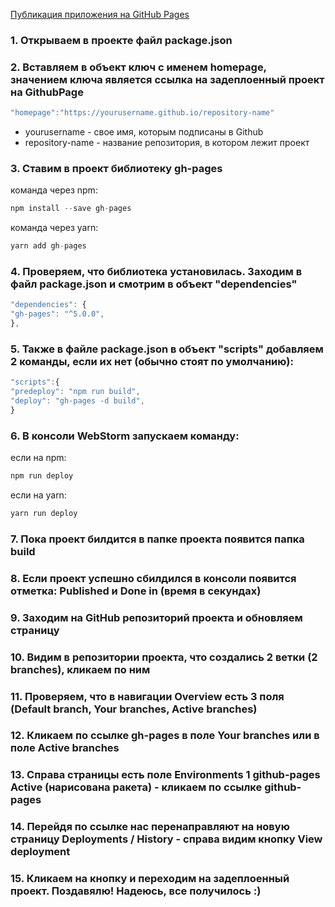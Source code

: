 [Публикация приложения на GitHub Pages](https://reactgo.com/deploy-react-app-github-pages/)

### 1. Открываем в проекте файл package.json
### 2. Вставляем в объект ключ с именем homepage, значением ключа является ссылка на задеплоенный проект на GithubPage
```js
"homepage":"https://yourusername.github.io/repository-name"
```
- yourusername - свое имя, которым подписаны в Github
- repository-name - название репозитория, в котором лежит проект

### 3. Ставим в проект библиотеку gh-pages

команда через npm: 
```js
npm install --save gh-pages
```

команда через yarn: 
```js
yarn add gh-pages
```

### 4. Проверяем, что библиотека установилась. Заходим в файл package.json и смотрим в объект "dependencies"
```js
"dependencies": {
"gh-pages": "^5.0.0",
},
```

### 5. Также в файле package.json в объект "scripts" добавляем 2 команды, если их нет (обычно стоят по умолчанию):
```js
"scripts":{
"predeploy": "npm run build",
"deploy": "gh-pages -d build",
}
```

### 6. В консоли WebStorm запускаем команду:
если на npm: 
```js
npm run deploy
```
если на yarn: 
```js
yarn run deploy
```

### 7. Пока проект билдится в папке проекта появится папка build

### 8. Если проект успешно сбилдился в консоли появится отметка: Published и Done in (время в секундах)

### 9. Заходим на GitHub репозиторий проекта и обновляем страницу

### 10. Видим в репозитории проекта, что создались 2 ветки (2 branches), кликаем по ним

### 11. Проверяем, что в навигации Overview есть 3 поля (Default branch, Your branches, Active branches)

### 12. Кликаем по ссылке gh-pages в поле Your branches или в поле Active branches

### 13. Справа страницы есть поле Environments 1  github-pages Active (нарисована ракета) - кликаем по ссылке github-pages

### 14. Перейдя по ссылке нас перенаправляют на новую страницу Deployments / History - справа видим кнопку View deployment

### 15. Кликаем на кнопку и переходим на задеплоенный проект. Поздавялю! Надеюсь, все получилось :) 
